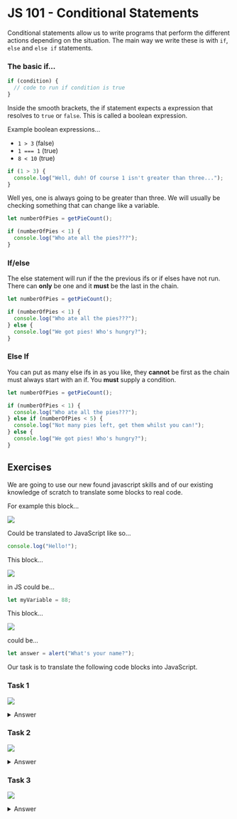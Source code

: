 # JS 101 - Conditional Statements

Conditional statements allow us to write programs that perform the different actions depending on the situation. The main way we write these is with `if`, `else` and `else if` statements.

### The basic if...

```js
if (condition) {
  // code to run if condition is true
}
```

Inside the smooth brackets, the if statement expects a expression that resolves to `true` or `false`. This is called a boolean expression.

Example boolean expressions...

- `1 > 3` (false)
- `1 === 1` (true)
- `8 < 10` (true)

```js
if (1 > 3) {
  console.log("Well, duh! Of course 1 isn't greater than three...");
}
```

Well yes, one is always going to be greater than three. We will usually be checking something that can change like a variable.

```js
let numberOfPies = getPieCount();

if (numberOfPies < 1) {
  console.log("Who ate all the pies???");
}
```

### If/else

The else statement will run if the the previous ifs or if elses have not run. There can **only** be one and it **must** be the last in the chain.

```js
let numberOfPies = getPieCount();

if (numberOfPies < 1) {
  console.log("Who ate all the pies???");
} else {
  console.log("We got pies! Who's hungry?");
}
```

### Else If

You can put as many else ifs in as you like, they **cannot** be first as the chain must always start with an if. You **must** supply a condition.

```js
let numberOfPies = getPieCount();

if (numberOfPies < 1) {
  console.log("Who ate all the pies???");
} else if (numberOfPies < 5) {
  console.log("Not many pies left, get them whilst you can!");
} else {
  console.log("We got pies! Who's hungry?");
}
```

## Exercises

We are going to use our new found javascript skills and of our existing knowledge of scratch to translate some blocks to real code.

For example this block...

![](./images/say-hello.png)

Could be translated to JavaScript like so...

```js
console.log("Hello!");
```

This block...

![](./images/assignment.png)

in JS could be...

```js
let myVariable = 88;
```

This block...

![](./images/assignment-alert.png)

could be...

```js
let answer = alert("What's your name?");
```

Our task is to translate the following code blocks into JavaScript.

### Task 1

![](../images/my-fav-number.png)

<details>
<summary>Answer</summary>

```js
let myFavNumber = 80;

if (myFaveNumber === 5) {
  console.log("My favorite number is 5 too!");
}
```

</details>

### Task 2

![](../images/whats-your-name.png)

<details>
<summary>Answer</summary>

```js
let answer = prompt("What's your name?");

if (answer === "Ben") {
  console.log("That's my name too!");
} else {
  console.log(`${answer}?! That's a silly name...`);
}
```

</details>

### Task 3

![](../images/weather.png)

<details>
<summary>Answer</summary>

```js
let weatherType = "raining";

if (weatherType === "raining") {
  console.log("Take an umbrella!");
} else if (weatherType === "raining") {
  console.log("Don't forget suncream!");
} else {
  console.log("Must be a normal, grey, nondescript day!");
}
```

</details>
